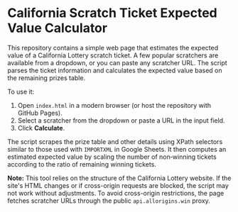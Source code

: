 # California Scratch Ticket Expected Value Calculator

This repository contains a simple web page that estimates the expected value of a California Lottery scratch ticket. A few popular scratchers are available from a dropdown, or you can paste any scratcher URL. The script parses the ticket information and calculates the expected value based on the remaining prizes table.

To use it:

1. Open `index.html` in a modern browser (or host the repository with GitHub Pages).
2. Select a scratcher from the dropdown or paste a URL in the input field.
3. Click **Calculate**.

The script scrapes the prize table and other details using XPath selectors similar to those used with `IMPORTXML` in Google Sheets. It then computes an estimated expected value by scaling the number of non‑winning tickets according to the ratio of remaining winning tickets.

**Note:** This tool relies on the structure of the California Lottery website. If the site's HTML changes or if cross-origin requests are blocked, the script may not work without adjustments.
To avoid cross-origin restrictions, the page fetches scratcher URLs through the
public `api.allorigins.win` proxy.
